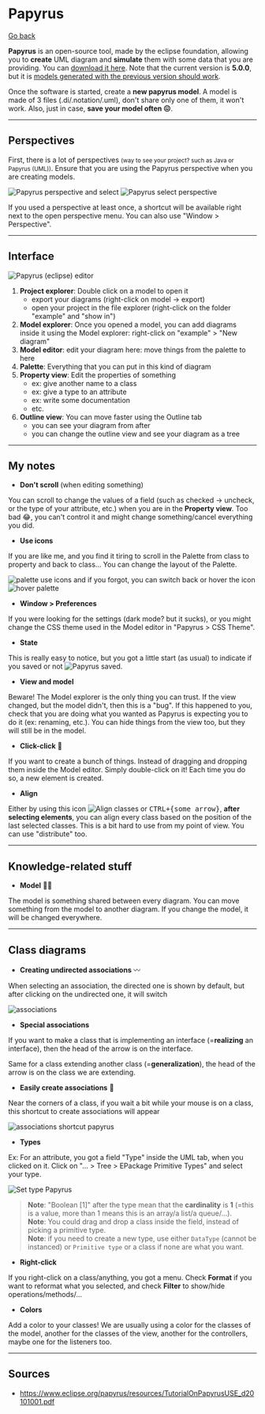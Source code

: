 # Papyrus

[Go back](../index.md)

**Papyrus** is an open-source tool, made by the eclipse foundation,
allowing you to **create** UML diagram and **simulate** them
with some data that you are providing.
You can [download it here](https://www.eclipse.org/papyrus/download.html). Note that the current version is **5.0.0**, but it is [models generated with the previous version should work](https://projects.eclipse.org/projects/modeling.mdt.papyrus/releases/5.0.0/plan).

Once the software is started, create a **new papyrus model**. A model is made of 3 files (.di/.notation/.uml), don't share only one of them, it won't work. Also, just in case, **save your model often 😖**.

<hr class="sl">

## Perspectives

First, there is a lot of perspectives <small>(way to see your project? such as Java or Papyrus (UML))</small>. Ensure that you are using the Papyrus perspective when you are creating models.

<div class="text-center">

![Papyrus perspective](images/perp1.png) and select ![Papyrus select perspective](images/perp2.png)
</div>

If you used a perspective at least once, a shortcut will be available right next to the open perspective menu. You can also use "Window > Perspective".

<hr class="sr">

## Interface

<div class="overflow-auto mb-3" style="max-height: 400px;">

![Papyrus (eclipse) editor](images/editor.png)
</div>

1. **Project explorer**: Double click on a model to open it
   * export your diagrams (right-click on model -> export)
   * open your project in the file explorer (right-click on the folder "example" and "show in")
2. **Model explorer**: Once you opened a model, you can add diagrams inside it using the Model explorer: right-click on "example" > "New diagram"
3. **Model editor**: edit your diagram here: move things from the palette to here
4. **Palette**: Everything that you can put in this kind of diagram
5. **Property view**: Edit the properties of something
   * ex: give another name to a class
   * ex: give a type to an attribute
   * ex: write some documentation
   * etc.
6. **Outline view**: You can move faster using the Outline tab
   * you can see your diagram from after
   * you can change the outline view and see your diagram as a tree

<hr class="sl">

## My notes

* **Don't scroll** (when editing something)

You can scroll to change the values of a field (such as checked -> uncheck, or the type of your attribute, etc.) when you are in the **Property view**. Too bad 😂, you can't control it and might change something/cancel everything you did.

* **Use icons**

If you are like me, and you find it tiring to scroll in the Palette from class to property and back to class... You can change the layout of the Palette.

<div class="text-center">

![palette use icons](images/icons.png) and if you forgot, you can switch back or hover the icon ![hover palette](images/icons_hover.png)

</div>

* **Window > Preferences**

If you were looking for the settings (dark mode? but it sucks), or you might change the CSS theme used in the Model editor in "Papyrus > CSS Theme".

* **State**

This is really easy to notice, but you got a little start (as usual) to indicate if you saved or not ![Papyrus saved](images/saved.png).

* **View and model**

Beware! The Model explorer is the only thing you can trust. If the view changed, but the model didn't, then this is a "bug". If this happened to you, check that you are doing what you wanted as Papyrus is expecting you to do it (ex: renaming, etc.). You can hide things from the view too, but they will still be in the model.

* **Click-click** 🚬

If you want to create a bunch of things. Instead of dragging and dropping them inside the Model editor. Simply double-click on it! Each time you do so, a new element is created.

* **Align**

Either by using this icon ![Align classes](images/align.png) or <kbd>CTRL+{some arrow}</kbd>, **after selecting elements**, you can align every class based on the position of the last selected classes. This is a bit hard to use from my point of view. You can use "distribute" too.

<hr class="sr">

## Knowledge-related stuff

* **Model** 👧👦

The model is something shared between every diagram. You can move something from the model to another diagram. If you change the model, it will be changed everywhere. 

<hr class="sl">

## Class diagrams

* **Creating undirected associations** 〰

When selecting an association, the directed one is shown by default, but after clicking on the undirected one, it will switch

![associations](images/associations.png)

* **Special associations**

If you want to make a class that is implementing an interface (=**realizing** an interface), then the head of the arrow is on the interface.

Same for a class extending another class (=**generalization**), the head of the arrow is on the class we are extending.

* **Easily create associations** 🚀

Near the corners of a class, if you wait a bit while your mouse is on a class, this shortcut to create associations will appear

![associations shortcut papyrus](images/associations_shortcut.png)

* **Types**

Ex: For an attribute, you got a field "Type" inside the UML tab, when you clicked on it. Click on "... > Tree > EPackage Primitive Types" and select your type.

![Set type Papyrus](images/type.png)

> **Note**: "Boolean [1]" after the type mean that the **cardinality** is **1** (=this is a value, more than 1 means this is an array/a list/a queue/...).<br>
> **Note**: You could drag and drop a class inside the field, instead of picking a primitive type.<br>
> **Note**: if you need to create a new type, use either `DataType` (cannot be instanced) or `Primitive type` or a class if none are what you want.

* **Right-click**

If you right-click on a class/anything, you got a menu. Check **Format** if you want to reformat what you selected, and check **Filter** to show/hide operations/methods/...

* **Colors**

Add a color to your classes! We are usually using a color for the classes of the model, another for the classes of the view, another for the controllers, maybe one for the listeners too.

<hr class="sr">

## Sources

* <https://www.eclipse.org/papyrus/resources/TutorialOnPapyrusUSE_d20101001.pdf>